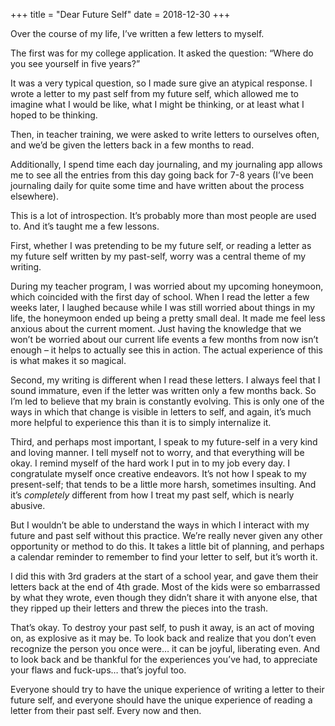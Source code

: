 +++
title = "Dear Future Self"
date = 2018-12-30
+++

Over the course of my life, I’ve written a few letters to myself.

The first was for my college application. It asked the question: “Where do you see yourself in five years?” 

It was a very typical question, so I made sure give an atypical response. I wrote a letter to my past self from my future self, which allowed me to imagine what I would be like, what I might be thinking, or at least what I hoped to be thinking.

Then, in teacher training, we were asked to write letters to ourselves often, and we’d be given the letters back in a few months to read. 

Additionally, I spend time each day journaling, and my journaling app allows me to see all the entries from this day going back for 7-8 years (I’ve been journaling daily for quite some time and have written about the process elsewhere).

This is a lot of introspection. It’s probably more than most people are used to. And it’s taught me a few lessons.

First, whether I was pretending to be my future self, or reading a letter as my future self written by my past-self, worry was a central theme of my writing.

During my teacher program, I was worried about my upcoming honeymoon, which coincided with the first day of school. When I read the letter a few weeks later, I laughed because while I was still worried about things in my life, the honeymoon ended up being a pretty small deal. It made me feel less anxious about the current moment. Just having the knowledge that we won’t be worried about our current life events a few months from now isn’t enough &#8211; it helps to actually see this in action. The actual experience of this is what makes it so magical.

Second, my writing is different when I read these letters. I always feel that I sound immature, even if the letter was written only a few months back. So I’m led to believe that my brain is constantly evolving. This is only one of the ways in which that change is visible in letters to self, and again, it’s much more helpful to experience this than it is to simply internalize it.

Third, and perhaps most important, I speak to my future-self in a very kind and loving manner. I tell myself not to worry, and that everything will be okay. I remind myself of the hard work I put in to my job every day. I congratulate myself once creative endeavors. It’s not how I speak to my present-self; that tends to be a little more harsh, sometimes insulting. And it’s _completely_ different from how I treat my past self, which is nearly abusive.

But I wouldn’t be able to understand the ways in which I interact with my future and past self without this practice. We’re really never given any other opportunity or method to do this. It takes a little bit of planning, and perhaps a calendar reminder to remember to find your letter to self, but it’s worth it.

I did this with 3rd graders at the start of a school year, and gave them their letters back at the end of 4th grade. Most of the kids were so embarrassed by what they wrote, even though they didn’t share it with anyone else, that they ripped up their letters and threw the pieces into the trash.

That’s okay. To destroy your past self, to push it away, is an act of moving on, as explosive as it may be. To look back and realize that you don’t even recognize the person you once were… it can be joyful, liberating even. And to look back and be thankful for the experiences you’ve had, to appreciate your flaws and fuck-ups… that’s joyful too. 

Everyone should try to have the unique experience of writing a letter to their future self, and everyone should have the unique experience of reading a letter from their past self. Every now and then.
